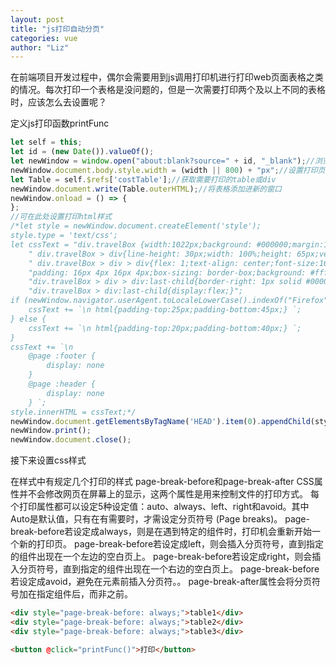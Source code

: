 ```yaml
---
layout: post
title: "js打印自动分页"
categories: vue
author: "Liz"
---
```


在前端项目开发过程中，偶尔会需要用到js调用打印机进行打印web页面表格之类的情况。每次打印一个表格是没问题的，但是一次需要打印两个及以上不同的表格时，应该怎么去设置呢？

定义js打印函数printFunc

```js
let self = this;
let id = (new Date()).valueOf();
let newWindow = window.open("about:blank?source=" + id, "_blank");//浏览器打开空白页
newWindow.document.body.style.width = (width || 800) + "px";//设置打印页宽
let Table = self.$refs['costTable'];//获取需要打印的table或div
newWindow.document.write(Table.outerHTML);//将表格添加进新的窗口
newWindow.onload = () => {
};
//可在此处设置打印html样式
/*let style = newWindow.document.createElement('style');
style.type = 'text/css';
let cssText = "div.travelBox {width:1022px;background: #000000;margin:1px;}\n" +
    " div.travelBox > div{line-height: 30px;width: 100%;height: 65px;vertical-align: middle;display: flex;flex-direction: row;}\n" +
    " div.travelBox > div > div{flex: 1;text-align: center;font-size:16px;width: 100px;height: 65px;border-left: 1px solid #000000;border-top: 1px solid #000000;" +
    "padding: 16px 4px 16px 4px;box-sizing: border-box;background: #ffffff;vertical-align: middle;}" +
    "div.travelBox > div > div:last-child{border-right: 1px solid #000000;}" +
    "div.travelBox > div:last-child{display:flex;}";
if (newWindow.navigator.userAgent.toLocaleLowerCase().indexOf("Firefox".toLocaleLowerCase()) > -1) {
    cssText += `\n html{padding-top:25px;padding-bottom:45px;} `;
} else {
    cssText += `\n html{padding-top:20px;padding-bottom:40px;} `;
}
cssText += `\n
    @page :footer {
        display: none
    }
    @page :header {
        display: none
    } `;
style.innerHTML = cssText;*/
newWindow.document.getElementsByTagName('HEAD').item(0).appendChild(style);
newWindow.print();
newWindow.document.close();
```

接下来设置css样式

在样式中有规定几个打印的样式
page-break-before和page-break-after CSS属性并不会修改网页在屏幕上的显示，这两个属性是用来控制文件的打印方式。
每个打印属性都可以设定5种设定值：auto、always、left、right和avoid。其中Auto是默认值，只有在有需要时，才需设定分页符号 (Page breaks)。
page-break-before若设定成always，则是在遇到特定的组件时，打印机会重新开始一个新的打印页。
page-break-before若设定成left，则会插入分页符号，直到指定的组件出现在一个左边的空白页上。
page-break-before若设定成right，则会插入分页符号，直到指定的组件出现在一个右边的空白页上。
page-break-before若设定成avoid，避免在元素前插入分页符。。
page-break-after属性会将分页符号加在指定组件后，而非之前。
```html
<div style="page-break-before: always;">table1</div>
<div style="page-break-before: always;">table2</div>
<div style="page-break-before: always;">table3</div>

<button @click="printFunc()">打印</button>
```